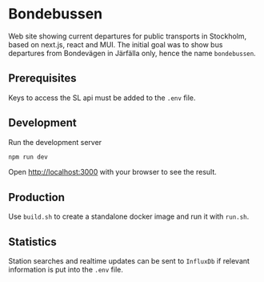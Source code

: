# Bondebussen

Web site showing current departures for public transports in Stockholm, based on next.js, react and MUI.
The initial goal was to show bus departures from Bondevägen in Järfälla only, hence the name `bondebussen`.

## Prerequisites

Keys to access the SL api must be added to the `.env` file.

## Development

Run the development server

```bash
npm run dev
```

Open [http://localhost:3000](http://localhost:3000) with your browser to see the result.

## Production

Use `build.sh` to create a standalone docker image and run it with `run.sh`.

## Statistics

Station searches and realtime updates can be sent to `InfluxDb` if relevant information
is put into the `.env` file.
